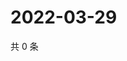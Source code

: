 # 2022-03-29

共 0 条

<!-- BEGIN WEIBO -->
<!-- 最后更新时间 Tue Mar 29 2022 00:01:31 GMT+0800 (China Standard Time) -->

<!-- END WEIBO -->
